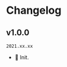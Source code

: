 <!--
🐞 Bug fix
🚀 New feature
💄 Perf
📝 Docs
⚡️ Code style
-->

# Changelog

## v1.0.0

`2021.xx.xx`

- 🎉 Init.

